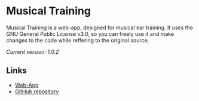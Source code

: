 # Musical Training
Musical Training is a web-app, designed for musical ear training. It uses the GNU General Public License v3.0, so you can freely use it and make changes to the code while reffering to the original source.

_Current version: 1.0.2_
## Links
  - [Web-App](https://dmytropokormiakho.github.io/Musical-Training)
  - [GitHub repository](https://github.com/DmytroPokormiakho/Musical-Training)
